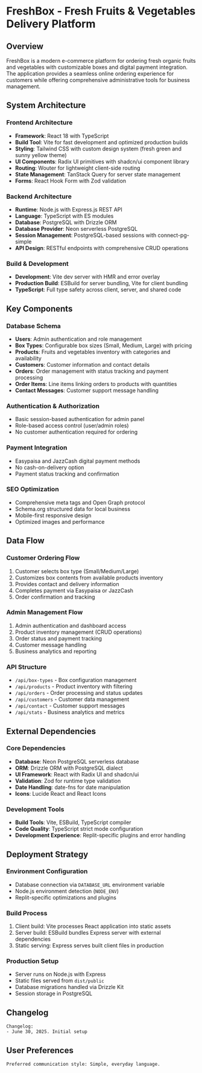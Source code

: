 # FreshBox - Fresh Fruits & Vegetables Delivery Platform

## Overview

FreshBox is a modern e-commerce platform for ordering fresh organic fruits and vegetables with customizable boxes and digital payment integration. The application provides a seamless online ordering experience for customers while offering comprehensive administrative tools for business management.

## System Architecture

### Frontend Architecture
- **Framework**: React 18 with TypeScript
- **Build Tool**: Vite for fast development and optimized production builds
- **Styling**: Tailwind CSS with custom design system (fresh green and sunny yellow theme)
- **UI Components**: Radix UI primitives with shadcn/ui component library
- **Routing**: Wouter for lightweight client-side routing
- **State Management**: TanStack Query for server state management
- **Forms**: React Hook Form with Zod validation

### Backend Architecture
- **Runtime**: Node.js with Express.js REST API
- **Language**: TypeScript with ES modules
- **Database**: PostgreSQL with Drizzle ORM
- **Database Provider**: Neon serverless PostgreSQL
- **Session Management**: PostgreSQL-based sessions with connect-pg-simple
- **API Design**: RESTful endpoints with comprehensive CRUD operations

### Build & Development
- **Development**: Vite dev server with HMR and error overlay
- **Production Build**: ESBuild for server bundling, Vite for client bundling
- **TypeScript**: Full type safety across client, server, and shared code

## Key Components

### Database Schema
- **Users**: Admin authentication and role management
- **Box Types**: Configurable box sizes (Small, Medium, Large) with pricing
- **Products**: Fruits and vegetables inventory with categories and availability
- **Customers**: Customer information and contact details
- **Orders**: Order management with status tracking and payment processing
- **Order Items**: Line items linking orders to products with quantities
- **Contact Messages**: Customer support message handling

### Authentication & Authorization
- Basic session-based authentication for admin panel
- Role-based access control (user/admin roles)
- No customer authentication required for ordering

### Payment Integration
- Easypaisa and JazzCash digital payment methods
- No cash-on-delivery option
- Payment status tracking and confirmation

### SEO Optimization
- Comprehensive meta tags and Open Graph protocol
- Schema.org structured data for local business
- Mobile-first responsive design
- Optimized images and performance

## Data Flow

### Customer Ordering Flow
1. Customer selects box type (Small/Medium/Large)
2. Customizes box contents from available products inventory
3. Provides contact and delivery information
4. Completes payment via Easypaisa or JazzCash
5. Order confirmation and tracking

### Admin Management Flow
1. Admin authentication and dashboard access
2. Product inventory management (CRUD operations)
3. Order status and payment tracking
4. Customer message handling
5. Business analytics and reporting

### API Structure
- `/api/box-types` - Box configuration management
- `/api/products` - Product inventory with filtering
- `/api/orders` - Order processing and status updates
- `/api/customers` - Customer data management
- `/api/contact` - Customer support messages
- `/api/stats` - Business analytics and metrics

## External Dependencies

### Core Dependencies
- **Database**: Neon PostgreSQL serverless database
- **ORM**: Drizzle ORM with PostgreSQL dialect
- **UI Framework**: React with Radix UI and shadcn/ui
- **Validation**: Zod for runtime type validation
- **Date Handling**: date-fns for date manipulation
- **Icons**: Lucide React and React Icons

### Development Tools
- **Build Tools**: Vite, ESBuild, TypeScript compiler
- **Code Quality**: TypeScript strict mode configuration
- **Development Experience**: Replit-specific plugins and error handling

## Deployment Strategy

### Environment Configuration
- Database connection via `DATABASE_URL` environment variable
- Node.js environment detection (`NODE_ENV`)
- Replit-specific optimizations and plugins

### Build Process
1. Client build: Vite processes React application into static assets
2. Server build: ESBuild bundles Express server with external dependencies
3. Static serving: Express serves built client files in production

### Production Setup
- Server runs on Node.js with Express
- Static files served from `dist/public`
- Database migrations handled via Drizzle Kit
- Session storage in PostgreSQL

## Changelog

```
Changelog:
- June 30, 2025. Initial setup
```

## User Preferences

```
Preferred communication style: Simple, everyday language.
```